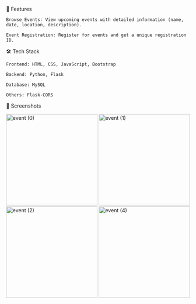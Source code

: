🚀 Features

	Browse Events: View upcoming events with detailed information (name, date, location, description).

	Event Registration: Register for events and get a unique registration ID.


🛠️ Tech Stack

	Frontend: HTML, CSS, JavaScript, Bootstrap

	Backend: Python, Flask

	Database: MySQL

	Others: Flask-CORS


📸 Screenshots

<img width="fit-content" height="250" alt="event (0)" src="https://github.com/user-attachments/assets/fd341f59-b88a-41ea-b79f-ead7a1be9573" />

<img width="fit-content" height="250" alt="event (1)" src="https://github.com/user-attachments/assets/e2c9224a-820e-485c-93a1-cb599ffd76e9" />

<img width="fit-content" height="250" alt="event (2)" src="https://github.com/user-attachments/assets/adcfc2ef-303c-4d07-83f4-ccd1ae6fe5d6" />

<img width="fit-content" height="250" alt="event (4)" src="https://github.com/user-attachments/assets/3265fdbc-bb74-45dc-b6e3-4e022aed7def" />

